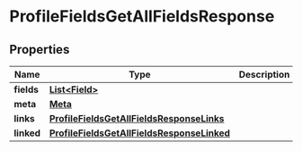 

# ProfileFieldsGetAllFieldsResponse


## Properties

| Name | Type | Description | Notes |
|------------ | ------------- | ------------- | -------------|
|**fields** | [**List&lt;Field&gt;**](Field.md) |  |  [optional] |
|**meta** | [**Meta**](Meta.md) |  |  [optional] |
|**links** | [**ProfileFieldsGetAllFieldsResponseLinks**](ProfileFieldsGetAllFieldsResponseLinks.md) |  |  [optional] |
|**linked** | [**ProfileFieldsGetAllFieldsResponseLinked**](ProfileFieldsGetAllFieldsResponseLinked.md) |  |  [optional] |



